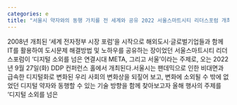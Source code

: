 ```yaml
---
categories: e
title: "서울시 약자와의 동행 가치를 전 세계와 공유 2022 서울스마트시티 리더스포럼 개최"
---
```

2008년 개최된 ‘세계 전자정부 시장 포럼’을 시작으로 해외도시·글로벌기업들과 함께 IT를 활용하여 도시문제 해결방법 및 노하우를 공유하는 장이었던 서울스마트시티 리더스포럼이 ‘디지털 소외를 넘은 연결시대 META, 그리고 서울’이라는 주제로, 오는 2022년 9월 27일(화) DDP 컨퍼런스 홀에서 개최된다.서울시는 팬데믹으로 인한 비대면과 급속한 디지털화로 변화된 우리 사회의 변화상을 되짚어 보고, 변화에 소외될 수 밖에 없었던 디지털 약자와 동행할 수 있는 기술 방향을 함께 찾아보고자 올해 행사의 주제를 ‘디지털 소외를 넘은
